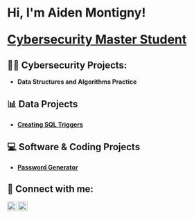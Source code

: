 <h1>Hi, I'm Aiden Montigny! 

  <a href="https://www.linkedin.com/in/AidenMontigny/">Cybersecurity Master Student</a>

<h2>👨‍💻 Cybersecurity Projects:</h2>

- <b>Data Structures and Algorithms Practice</b>

<h2> 📊 Data Projects </h2>

- [**Creating SQL Triggers**](https://github.com/AidenMontigny/creating-sql-triggers)

<h2> 💻 Software & Coding Projects </h2>

- [**Password Generator**](https://github.com/AidenMontigny/Password-Generator)
 
<h2> 🤳 Connect with me:</h2>


[<img align="left" alt="AidenMonntigny | LinkedIn" width="22px" src="https://cdn.jsdelivr.net/npm/simple-icons@v3/icons/linkedin.svg" />][linkedin]
[<img align="left" alt="AidenMontigny | Instagram" width="22px" src="https://cdn.jsdelivr.net/npm/simple-icons@v3/icons/instagram.svg" />][instagram]


[instagram]: https://www.instagram.com/aidenmontigny/
[linkedin]:www.linkedin.com/in/aiden-montigny-0275802b1

